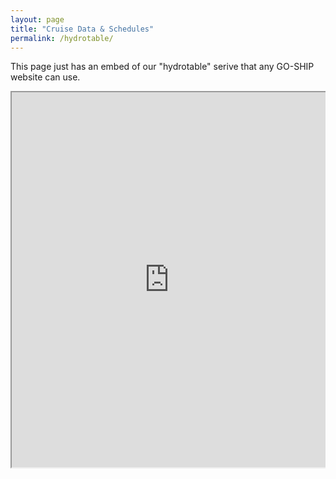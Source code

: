 ```yaml
---
layout: page
title: "Cruise Data & Schedules"
permalink: /hydrotable/
---
```

This page just has an embed of our "hydrotable" serive that any GO-SHIP
website can use.

<div style="-webkit-overflow-scrolling:touch; overflow: auto;">
<iframe id="hydrotable" width="100%" height="600" src="http://tmp.h2o.ucsd.edu/2015-11/hydrotable_v2/"></iframe>
</div>

